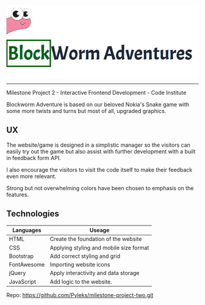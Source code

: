 ![alt text](assets/images/Heading.png)
___

Milestone Project 2 - Interactive Frontend Development - Code Institute

Blockworm Adventure is based on our beloved Nokia's Snake game with some more twists and turns
but most of all, upgraded graphics.

## UX
The website/game is designed in a simplistic manager so the visitors can easily try out the game
but also assist with further development with a built in feedback form API.

I also encourage the visitors to visit the code itself to make their feedback even more relevant.

Strong but not overwhelming colors have been chosen to emphasis on the features.

## Technologies

| Languages  | Useage |
| ------------- | ------------- |
| HTML  | Create the foundation of the website  |
| CSS  | Applying styling and mobile size format  |
| Bootstrap  | Add correct styling and grid  |
| FontAwesome  | Importing website icons  |
| jQuery  | Apply interactivity and data storage  |
| JavaScript  | Add logic to the website.  |



Repo: https://github.com/Pyleks/milestone-project-two.git

